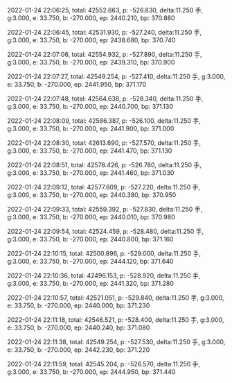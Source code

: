 2022-01-24 22:06:25, total: 42552.663, p: -526.830, delta:11.250 手, g:3.000, e: 33.750, b: -270.000, ep: 2440.210, bp: 370.880

2022-01-24 22:06:45, total: 42531.930, p: -527.240, delta:11.250 手, g:3.000, e: 33.750, b: -270.000, ep: 2438.680, bp: 370.740

2022-01-24 22:07:06, total: 42554.932, p: -527.890, delta:11.250 手, g:3.000, e: 33.750, b: -270.000, ep: 2439.310, bp: 370.900

2022-01-24 22:07:27, total: 42549.254, p: -527.410, delta:11.250 手, g:3.000, e: 33.750, b: -270.000, ep: 2441.950, bp: 371.170

2022-01-24 22:07:48, total: 42564.638, p: -528.340, delta:11.250 手, g:3.000, e: 33.750, b: -270.000, ep: 2440.700, bp: 371.130

2022-01-24 22:08:09, total: 42586.387, p: -526.100, delta:11.250 手, g:3.000, e: 33.750, b: -270.000, ep: 2441.900, bp: 371.000

2022-01-24 22:08:30, total: 42613.690, p: -527.570, delta:11.250 手, g:3.000, e: 33.750, b: -270.000, ep: 2441.470, bp: 371.130

2022-01-24 22:08:51, total: 42578.426, p: -526.780, delta:11.250 手, g:3.000, e: 33.750, b: -270.000, ep: 2441.460, bp: 371.030

2022-01-24 22:09:12, total: 42577.609, p: -527.220, delta:11.250 手, g:3.000, e: 33.750, b: -270.000, ep: 2440.380, bp: 370.950

2022-01-24 22:09:33, total: 42559.392, p: -527.830, delta:11.250 手, g:3.000, e: 33.750, b: -270.000, ep: 2440.010, bp: 370.980

2022-01-24 22:09:54, total: 42524.459, p: -528.480, delta:11.250 手, g:3.000, e: 33.750, b: -270.000, ep: 2440.800, bp: 371.160

2022-01-24 22:10:15, total: 42500.896, p: -529.000, delta:11.250 手, g:3.000, e: 33.750, b: -270.000, ep: 2444.120, bp: 371.640

2022-01-24 22:10:36, total: 42496.153, p: -528.920, delta:11.250 手, g:3.000, e: 33.750, b: -270.000, ep: 2441.320, bp: 371.280

2022-01-24 22:10:57, total: 42521.051, p: -529.840, delta:11.250 手, g:3.000, e: 33.750, b: -270.000, ep: 2440.000, bp: 371.230

2022-01-24 22:11:18, total: 42546.521, p: -528.400, delta:11.250 手, g:3.000, e: 33.750, b: -270.000, ep: 2440.240, bp: 371.080

2022-01-24 22:11:38, total: 42549.254, p: -527.530, delta:11.250 手, g:3.000, e: 33.750, b: -270.000, ep: 2442.230, bp: 371.220

2022-01-24 22:11:59, total: 42545.204, p: -526.570, delta:11.250 手, g:3.000, e: 33.750, b: -270.000, ep: 2444.950, bp: 371.440
